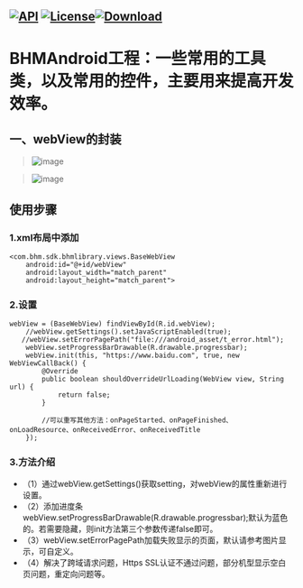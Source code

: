 [![API](https://img.shields.io/badge/API-16%2B-brightgreen.svg)](https://android-arsenal.com/api?level=16) [![License](https://img.shields.io/badge/license-Apache%202-green.svg)](https://www.apache.org/licenses/LICENSE-2.0)[![Download](https://api.bintray.com/packages/bikie/bhm-sdk/BHMLibrary/images/download.svg) ](https://bintray.com/bikie/bhm-sdk/BHMLibrary/_latestVersion)
----
BHMAndroid工程：一些常用的工具类，以及常用的控件，主要用来提高开发效率。
=====

一、webView的封装
-------  
>![image](https://github.com/buhuiming/BHMAndroid/blob/master/screenShots/3.png)

>![image](https://github.com/buhuiming/BHMAndroid/blob/master/screenShots/4.png) 


## 使用步骤
>

### 1.xml布局中添加

    <com.bhm.sdk.bhmlibrary.views.BaseWebView
        android:id="@+id/webView"
        android:layout_width="match_parent"
        android:layout_height="match_parent">

### 2.设置

    webView = (BaseWebView) findViewById(R.id.webView);
        //webView.getSettings().setJavaScriptEnabled(true);
       //webView.setErrorPagePath("file:///android_asset/t_error.html");
        webView.setProgressBarDrawable(R.drawable.progressbar);
        webView.init(this, "https://www.baidu.com", true, new WebViewCallBack() {
            @Override
            public boolean shouldOverrideUrlLoading(WebView view, String url) {
                return false;
            }

            //可以重写其他方法：onPageStarted、onPageFinished、onLoadResource、onReceivedError、onReceivedTitle
        });
        
### 3.方法介绍

* （1）通过webView.getSettings()获取setting，对webView的属性重新进行设置。
* （2）添加进度条webView.setProgressBarDrawable(R.drawable.progressbar);默认为蓝色的。若需要隐藏，则init方法第三个参数传递false即可。
* （3）webView.setErrorPagePath加载失败显示的页面，默认请参考图片显示，可自定义。
* （4）解决了跨域请求问题，Https SSL认证不通过问题，部分机型显示空白页问题，重定向问题等。
